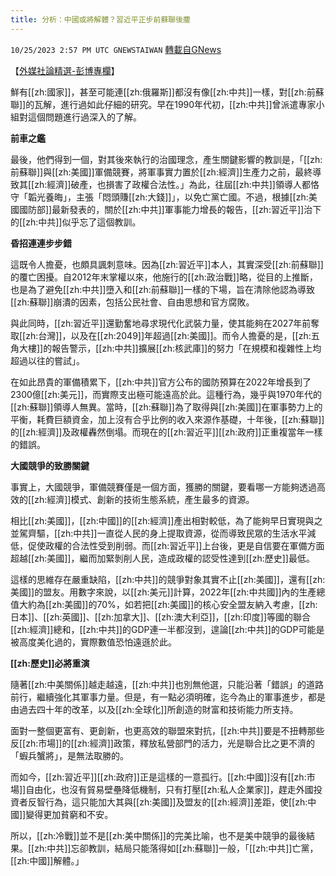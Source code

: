 ```yaml
---
title: 分析：中國或將解體？習近平正步前蘇聯後塵
---
```

`10/25/2023 2:57 PM UTC GNEWSTAIWAN` [轉載自GNews](https://gnews.org/articles/1879628)



【[外媒社論精選-彭博專欄](https://www.bloomberg.com/opinion/articles/2023-10-23/china-will-lose-arms-race-with-us-like-soviets-did#xj4y7vzkg)】 

鮮有[[zh:國家]]，甚至可能連[[zh:俄羅斯]]都沒有像[[zh:中共]]一樣，對[[zh:前蘇聯]]的瓦解，進行過如此仔細的研究。早在1990年代初，[[zh:中共]]曾派遣專家小組對這個問題進行過深入的了解。

  **前車之鑑**  

最後，他們得到一個，對其後來執行的治國理念，產生關鍵影響的教訓是，「[[zh:前蘇聯]]與[[zh:美國]]軍備競賽，將軍事實力置於[[zh:經濟]]生產力之前，最終導致其[[zh:經濟]]破產，也損害了政權合法性。」為此，往屆[[zh:中共]]領導人都恪守「韜光養晦」，主張「悶頭賺[[zh:大錢]]」，以免亡黨亡國。不過，根據[[zh:美國國防部]]最新發表的，關於[[zh:中共]]軍事能力增長的報告，[[zh:習近平]]治下的[[zh:中共]]似乎忘了這個教訓。

  

**昏招連連步步錯**

這既令人擔憂，也頗具諷刺意味。因為[[zh:習近平]]本人，其實深受[[zh:前蘇聯]]的覆亡困擾。自2012年末掌權以來，他施行的[[zh:政治戰]]略，從目的上推斷，也是為了避免[[zh:中共]]墮入和[[zh:前蘇聯]]一樣的下場，旨在清除他認為導致[[zh:蘇聯]]崩潰的因素，包括公民社會、自由思想和官方腐敗。

與此同時，[[zh:習近平]]還勤奮地尋求現代化武裝力量，使其能夠在2027年前奪取[[zh:台灣]]，以及在[[zh:2049]]年超過[[zh:美國]]。而令人擔憂的是，[[zh:五角大樓]]的報告警示，[[zh:中共]]擴展[[zh:核武庫]]的努力「在規模和複雜性上均超過以往的嘗試」。

在如此昂貴的軍備積累下，[[zh:中共]]官方公布的國防預算在2022年增長到了2300億[[zh:美元]]，而實際支出極可能遠高於此。這種行為，幾乎與1970年代的[[zh:蘇聯]]領導人無異。當時，[[zh:蘇聯]]為了取得與[[zh:美國]]在軍事勢力上的平衡，耗費巨額資金，加上沒有合乎比例的收入來源作基礎，十年後，[[zh:蘇聯]]的[[zh:經濟]]及政權轟然倒塌。而現在的[[zh:習近平]][[zh:政府]]正重複當年一樣的錯誤。

  

**大國競爭的致勝關鍵**

  

事實上，大國競爭，軍備競賽僅是一個方面，獲勝的關鍵，要看哪一方能夠透過高效的[[zh:經濟]]模式、創新的技術生態系統，產生最多的資源。

相比[[zh:美國]]，[[zh:中國]]的[[zh:經濟]]產出相對較低，為了能夠早日實現與之並駕齊驅，[[zh:中共]]一直從人民的身上提取資源，從而導致民眾的生活水平減低，促使政權的合法性受到削弱。而[[zh:習近平]]上台後，更是自信要在軍備方面超越[[zh:美國]]，繼而加緊剝削人民，造成政權的認受性達到[[zh:歷史]]最低。

  

這樣的思維存在嚴重缺陷，[[zh:中共]]的競爭對象其實不止[[zh:美國]]，還有[[zh:美國]]的盟友。用數字來說，以[[zh:美元]]計算，2022年[[zh:中共國]]內的生產總值大約為[[zh:美國]]的70%，如若把[[zh:美國]]的核心安全盟友納入考慮，[[zh:日本]]、[[zh:英國]]、[[zh:加拿大]]、[[zh:澳大利亞]]，[[zh:印度]]等國的聯合[[zh:經濟]]總和，[[zh:中共]]的GDP連一半都沒到，遑論[[zh:中共]]的GDP可能是被高度美化過的，實際數值恐怕遠遜於此。

  

**[[zh:歷史]]必將重演**

隨著[[zh:中美關係]]越走越遠，[[zh:中共]]也別無他選，只能沿著「錯誤」的道路前行，繼續強化其軍事力量。但是，有一點必須明確，迄今為止的軍事進步，都是由過去四十年的改革，以及[[zh:全球化]]所創造的財富和技術能力所支持。

  

面對一整個更富有、更創新，也更高效的聯盟來對抗，[[zh:中共]]要是不扭轉那些反[[zh:市場]]的[[zh:經濟]]政策，釋放私營部門的活力，光是聯合比之更不濟的「蝦兵蟹將」，是無法取勝的。

而如今，[[zh:習近平]][[zh:政府]]正是這樣的一意孤行。[[zh:中國]]沒有[[zh:市場]]自由化，也沒有貿易壁壘降低機制，只有打壓[[zh:私人企業家]]，趕走外國投資者反智行為，這只能加大其與[[zh:美國]]及盟友的[[zh:經濟]]差距，使[[zh:中國]]變得更加貧窮和不安。

  

所以，[[zh:冷戰]]並不是[[zh:美中關係]]的完美比喻，也不是美中競爭的最後結果。[[zh:中共]]忘卻教訓，結局只能落得如[[zh:蘇聯]]一般，「[[zh:中共]]亡黨，[[zh:中國]]解體。」
